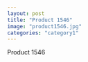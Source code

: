 ```yaml
---
layout: post
title: "Product 1546"
image: "product1546.jpg"
categories: "category1"
---
```

Product 1546
